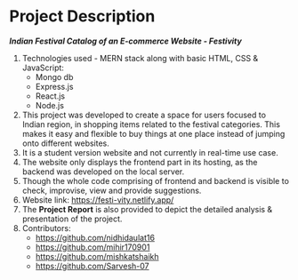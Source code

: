 # Project Description
***Indian Festival Catalog of an E-commerce Website - Festivity***
1) Technologies used - MERN stack along with basic HTML, CSS & JavaScript:
   - Mongo db
   - Express.js
   - React.js
   - Node.js
2) This project was developed to create a space for users focused to Indian region, in shopping items related to the festival categories.
   This makes it easy and flexible to buy things at one place instead of jumping onto different websites. 
3) It is a student version website and not currently in real-time use case.
4) The website only displays the frontend part in its hosting, as the backend was developed on the local server.
5) Though the whole code comprising of frontend and backend is visible to check, improvise, view and provide suggestions.
6) Website link: https://festi-vity.netlify.app/
7) The **Project Report** is also provided to depict the detailed analysis & presentation of the project.
8) Contributors:
   - https://github.com/nidhidaulat16
   - https://github.com/mihir170901
   - https://github.com/mishkatshaikh
   - https://github.com/Sarvesh-07
   

